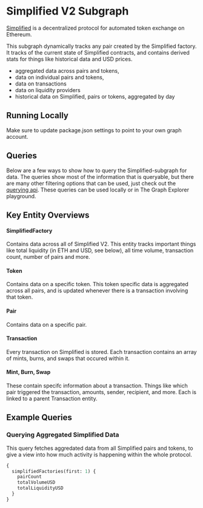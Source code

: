 # Simplified V2 Subgraph

[Simplified](https://Simplified.org/) is a decentralized protocol for automated token exchange on Ethereum.

This subgraph dynamically tracks any pair created by the Simplified factory. It tracks of the current state of Simplified contracts, and contains derived stats for things like historical data and USD prices.

- aggregated data across pairs and tokens,
- data on individual pairs and tokens,
- data on transactions
- data on liquidity providers
- historical data on Simplified, pairs or tokens, aggregated by day

## Running Locally

Make sure to update package.json settings to point to your own graph account.

## Queries

Below are a few ways to show how to query the Simplified-subgraph for data. The queries show most of the information that is queryable, but there are many other filtering options that can be used, just check out the [querying api](https://thegraph.com/docs/graphql-api). These queries can be used locally or in The Graph Explorer playground.

## Key Entity Overviews

#### SimplifiedFactory

Contains data across all of Simplified V2. This entity tracks important things like total liquidity (in ETH and USD, see below), all time volume, transaction count, number of pairs and more.

#### Token

Contains data on a specific token. This token specific data is aggregated across all pairs, and is updated whenever there is a transaction involving that token.

#### Pair

Contains data on a specific pair.

#### Transaction

Every transaction on Simplified is stored. Each transaction contains an array of mints, burns, and swaps that occured within it.

#### Mint, Burn, Swap

These contain specifc information about a transaction. Things like which pair triggered the transaction, amounts, sender, recipient, and more. Each is linked to a parent Transaction entity.

## Example Queries

### Querying Aggregated Simplified Data

This query fetches aggredated data from all Simplified pairs and tokens, to give a view into how much activity is happening within the whole protocol.

```graphql
{
  simplifiedFactories(first: 1) {
    pairCount
    totalVolumeUSD
    totalLiquidityUSD
  }
}
```
